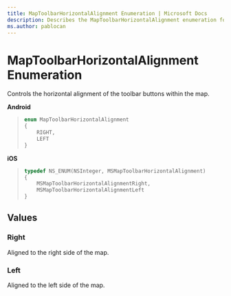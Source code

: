 ```yaml
---
title: MapToolbarHorizontalAlignment Enumeration | Microsoft Docs
description: Describes the MapToolbarHorizontalAlignment enumeration for Android and iOS and provides the enumeration's Right and Left values.
ms.author: pablocan
---
```


# MapToolbarHorizontalAlignment Enumeration

Controls the horizontal alignment of the toolbar buttons within the map.

**Android**

>```java
> enum MapToolbarHorizontalAlignment
> {
>     RIGHT,
>     LEFT
> }
>```

**iOS**

>```objectivec
> typedef NS_ENUM(NSInteger, MSMapToolbarHorizontalAlignment)
> {
>     MSMapToolbarHorizontalAlignmentRight,
>     MSMapToolbarHorizontalAlignmentLeft
> }
>```

## Values

### Right

Aligned to the right side of the map.

### Left

Aligned to the left side of the map.